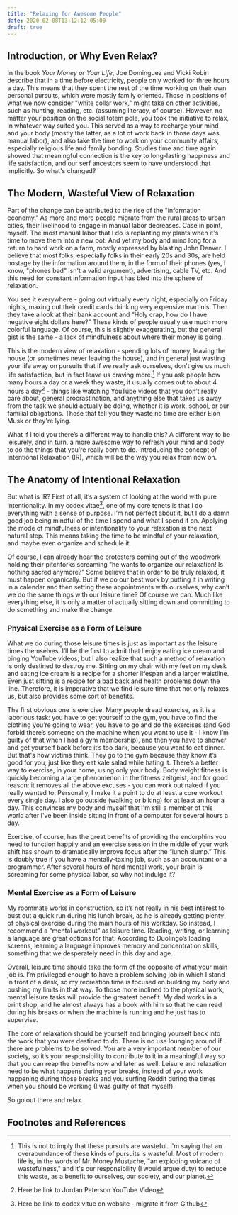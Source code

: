 ```yaml
---
title: "Relaxing for Awesome People"
date: 2020-02-08T13:12:12-05:00
draft: true
---
```


## Introduction, or Why Even Relax?

In the book *Your Money or Your Life*, Joe Dominguez and Vicki Robin describe that in a time before electricity, people only worked for three hours a day. This means that they spent the rest of the time working on their own personal pursuits, which were mostly family oriented. Those in positions of what we now consider "white collar work," might take on other activities, such as hunting, reading, etc. (assuming literacy, of course). However, no matter your position on the social totem pole, you took the initiative to relax, in whatever way suited you. This served as a way to recharge your mind and your body (mostly the latter, as a lot of work back in those days was manual labor), and also take the time to work on your community affairs, especially religious life and family bonding. Studies time and time again showed that meaningful connection is the key to long-lasting happiness and life satisfaction, and our serf ancestors seem to have understood that implicitly. So what's changed?

## The Modern, Wasteful View of Relaxation

Part of the change can be attributed to the rise of the "information economy." As more and more people migrate from the rural areas to urban cities, their likelihood to engage in manual labor decreases. Case in point, myself. The most manual labor that I do is replanting my plants when it's time to move them into a new pot. And yet my body and mind long for a return to hard work on a farm, mostly expressed by blasting John Denver. I believe that most folks, especially folks in their early 20s and 30s, are held hostage by the information around them, in the form of their phones (yes, I know, "phones bad" isn't a valid argument), advertising, cable TV, etc. And this need for constant information input has bled into the sphere of relaxation.

You see it everywhere - going out virtually every night, especially on Friday nights, maxing out their credit cards drinking very expensive martinis. Then they take a look at their bank account and “Holy crap, how do I have negative eight dollars here?" These kinds of people usually use much more colorful language. Of course, this is slightly exaggerating, but the general gist is the same - a lack of mindfulness about where their money is going.

This is the modern view of relaxation - spending lots of money, leaving the house (or sometimes never leaving the house), and in general just wasting your life away on pursuits that if we really ask ourselves, don't give us much life satisfaction, but in fact leave us craving more.[^1] If you ask people how many hours a day or a week they waste, it usually comes out to about 4 hours a day[^2] - things like watching YouTube videos that you don’t really care about, general procrastination, and anything else that takes us away from the task we should actually be doing, whether it is work, school, or our familial obligations. Those that tell you they waste no time are either Elon Musk or they're lying.

What if I told you there’s a different way to handle this? A different way to be leisurely, and in turn, a more awesome way to refresh your mind and body to do the things that you’re really born to do. Introducing the concept of Intentional Relaxation (IR), which will be the way you relax from now on.

## The Anatomy of Intentional Relaxation

But what is IR? First of all, it’s a system of looking at the world with pure intentionality. In my codex vitae[^3], one of my core tenets is that I do everything with a sense of purpose. I’m not perfect about it, but I do a damn good job being mindful of the time I spend and what I spend it on. Applying the mode of mindfulness or intentionality to your relaxation is the next natural step. This means taking the time to be mindful of your relaxation, and maybe even organize and schedule it.

Of course, I can already hear the protesters coming out of the woodwork holding their pitchforks screaming “he wants to organize our relaxation! Is nothing sacred anymore?” Some believe that in order to be truly relaxed, it must happen organically. But if we do our best work by putting it in writing in a calendar and then setting these appointments with ourselves, why can’t we do the same things with our leisure time? Of course we can. Much like everything else, it is only a matter of actually sitting down and committing to do something and make the change.

### Physical Exercise as a Form of Leisure

What we do during those leisure times is just as important as the leisure times themselves. I’ll be the first to admit that I enjoy eating ice cream and binging YouTube videos, but I also realize that such a method of relaxation is only destined to destroy me. Sitting on my chair with my feet on my desk and eating ice cream is a recipe for a shorter lifespan and a larger waistline. Even just sitting is a recipe for a bad back and health problems down the line. Therefore, it is imperative that we find leisure time that not only relaxes us, but also provides some sort of benefits.

The first obvious one is exercise. Many people dread exercise, as it is a laborious task: you have to get yourself to the gym, you have to find the clothing you’re going to wear, you have to go and do the exercises (and God forbid there’s someone on the machine when you want to use it - I know I’m guilty of that when I had a gym membership), and then you have to shower and get yourself back before it’s too dark, because you want to eat dinner. But that's how victims think. They go to the gym because they know it’s good for you, just like they eat kale salad while hating it. There’s a better way to exercise, in your home, using only your body. Body weight fitness is quickly becoming a large phenomenon in the fitness zeitgeist, and for good reason: it removes all the above excuses - you can work out naked if you really wanted to. Personally, I make it a point to do at least a core workout every single day. I also go outside (walking or biking) for at least an hour a day. This convinces my body and myself that I'm still a member of this world after I've been inside sitting in front of a computer for several hours a day.

Exercise, of course, has the great benefits of providing the endorphins you need to function happily and an exercise session in the middle of your work shift has shown to dramatically improve focus after the “lunch slump.” This is doubly true if you have a mentally-taxing job, such as an accountant or a programmer. After several hours of hard mental work, your brain is screaming for some physical labor, so why not indulge it?

### Mental Exercise as a Form of Leisure

My roommate works in construction, so it’s not really in his best interest to bust out a quick run during his lunch break, as he is already getting plenty of physical exercise during the main hours of his workday. So instead, I recommend a “mental workout” as leisure time. Reading, writing, or learning a language are great options for that. According to Duolingo’s loading screens, learning a language improves memory and concentration skills, something that we desperately need in this day and age.

Overall, leisure time should take the form of the opposite of what your main job is. I’m privileged enough to have a problem solving job in which I stand in front of a desk, so my recreation time is focused on building my body and pushing my limits in that way. To those more inclined to the physical work, mental leisure tasks will provide the greatest
benefit. My dad works in a print shop, and he almost always has a book with him so that he can read during his breaks or when the machine is running and he just has to supervise.

The core of relaxation should be yourself and bringing yourself back into the work that you were destined to do. There is no use lounging around if there are problems to be solved. You are a very important member of our society, so it’s your responsibility to contribute to it in a meaningful way so that you can reap the benefits now and later as well.
Leisure and relaxation need to be what happens during your breaks, instead of your work happening during those breaks and you surfing Reddit during the times when you should be working (I was guilty of that myself).

So go out there and relax.

## Footnotes and References

[^1]: This is not to imply that these pursuits are wasteful. I'm saying that an overabundance of these kinds of pursuits is wasteful. Most of modern life is, in the words of Mr. Money Mustache, "an exploding volcano of wastefulness," and it's our responsibility (I would argue duty) to reduce this waste, as a benefit to ourselves, our society, and our planet.
[^2]: Here be link to Jordan Peterson YouTube Video
[^3]: Here be link to codex vitue on website - migrate it from Github


